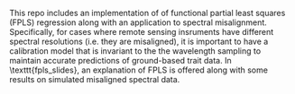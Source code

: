 This repo includes an implementation of of functional partial least squares (FPLS) regression along with an application to spectral misalignment. Specifically, for cases where remote sensing insruments have different spectral resolutions (i.e. they are misaligned), it is important to have a calibration model that is invariant to the the wavelength sampling to maintain accurate predictions of ground-based trait data. In \texttt{fpls\_slides}, an explanation of FPLS is offered along with some results on simulated misaligned spectral data.
